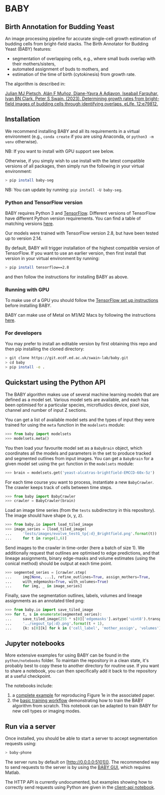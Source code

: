 # BABY

## Birth Annotation for Budding Yeast

An image processing pipeline for accurate single-cell growth estimation of
budding cells from bright-field stacks. The Birth Annotator for Budding Yeast
(BABY) features:

- segmentation of overlapping cells, e.g., where small buds overlap with their mothers/sisters,
- automated assignment of buds to mothers, and
- estimation of the time of birth (cytokinesis) from growth rate.

The algorithm is described in:

[Julian MJ Pietsch, Alán F Muñoz, Diane-Yayra A Adjavon, Iseabail Farquhar,
Ivan BN Clark, Peter S Swain. (2023). Determining growth rates from
bright-field images of budding cells through identifying overlaps. eLife.
12:e79812.](https://doi.org/10.7554/eLife.79812)


## Installation

We recommend installing BABY and all its requirements in a virtual environment
(e.g., `conda create` if you are using Anaconda, or `python3 -m venv` otherwise).

NB: If you want to install with GPU support see below. 

Otherwise, if you simply wish to use install with the latest compatible versions
of all packages, then simply run the following in your virtual environment:

```bash
> pip install baby-seg
```

NB: You can update by running: `pip install -U baby-seg`.

### Python and TensorFlow version

BABY requires Python 3 and [TensorFlow](https://www.tensorflow.org).
Different versions of TensorFlow have different Python version requirements.
You can find a table of matching versions
[here](https://www.tensorflow.org/install/source#tested_build_configurations).

Our models were trained with TensorFlow version 2.8, but have been tested up
to version 2.14.

By default, BABY will trigger installation of the highest compatible version
of TensorFlow. If you want to use an earlier version, then first install that
version in your virtual environment by running:

```bash
> pip install tensorflow==2.8
```

and then follow the instructions for installing BABY as above.

### Running with GPU

To make use of a GPU you should follow the [TensorFlow set up
instructions](https://www.tensorflow.org/install/gpu) before installing BABY.

BABY can make use of Metal on M1/M2 Macs by following the instructions
[here](https://developer.apple.com/metal/tensorflow-plugin/).


### For developers

You may prefer to install an editable version by first obtaining this repo and
then pip installing the cloned directory:

```bash
> git clone https://git.ecdf.ed.ac.uk/swain-lab/baby.git
> cd baby
> pip install -e .
```

## Quickstart using the Python API

The BABY algorithm makes use of several machine learning models that are
defined as a model set. Various model sets are available, and each has been
optimised for a particular species, microfluidics device, pixel size, channel
and number of input Z sections.

You can get a list of available model sets and the types of input they were
trained for using the `meta` function in the `modelsets` module:

```python
>>> from baby import modelsets
>>> modelsets.meta()
```

You then load your favourite model set as a `BabyBrain` object, which
coordinates all the models and parameters in the set to produce tracked and
segmented outlines from input images. You can get a `BabyBrain` for a given
model set using the `get` function in the `modelsets` module:

```python
>>> brain = modelsets.get('yeast-alcatras-brightfield-EMCCD-60x-5z')
```

For each time course you want to process, instantiate a new `BabyCrawler`. The
crawler keeps track of cells between time steps.

```python
>>> from baby import BabyCrawler
>>> crawler = BabyCrawler(brain)
```

Load an image time series (from the `tests` subdirectory in this repository).
The image should have shape (x, y, z).

```python
>>> from baby.io import load_tiled_image
>>> image_series = [load_tiled_image(
...     'tests/images/evolve_testG_tp{:d}_Brightfield.png'.format(t))
...     for t in range(1,6)]
```

Send images to the crawler in time-order (here a batch of size 1). We 
additionally request that outlines are optimised to edge predictions, and that 
lineage assignments, binary edge-masks and volume estimates (using the conical
method) should be output at each time point.

```python
>>> segmented_series = [crawler.step(
...     img[None, ...], refine_outlines=True, assign_mothers=True,
...     with_edgemasks=True, with_volumes=True)
...     for img, _ in image_series]
```

Finally, save the segmentation outlines, labels, volumes and lineage assignments
as an annotated tiled png:

```python
>>> from baby.io import save_tiled_image
>>> for t, s in enumerate(segmented_series): 
...     save_tiled_image(255 * s[0]['edgemasks'].astype('uint8').transpose((1, 2, 0)), 
...     '../segout_tp{:d}.png'.format(t + 1), 
...     {k: s[0][k] for k in ('cell_label', 'mother_assign', 'volumes')})
```

## Jupyter notebooks

More extensive examples for using BABY can be found in the `python/notebooks`
folder. To maintain the repository in a clean state, it's probably best to
copy these to another directory for routine use. If you want to share a
notebook, you can then specifically add it back to the repository at a useful
checkpoint.

The notebooks include: 

1. a [complete example](python/notebooks/example-baby-analysis-fig1.ipynb) for
   reproducing Figure 1e in the associated paper.
2. the [basic training
   workflow](python/notebooks/basic-training-workflow.ipynb) demonstrating how
   to train the BABY algorithm from scratch. This notebook can be adapted to
   train BABY for new cell types or imaging modes.

## Run via a server

Once installed, you should be able to start a server to accept segmentation
requests using:

```bash
> baby-phone
```

The server runs by default on [http://0.0.0.0:5101](). The recommended way to
send requests to the server is by using the [BABY
GUI](https://github.com/julianpietsch/baby-gui), which requires Matlab.

The HTTP API is currently undocumented, but examples showing how to correctly
send requests using Python are given in the [client-api
notebook](python/notebooks/client-api.ipynb).

